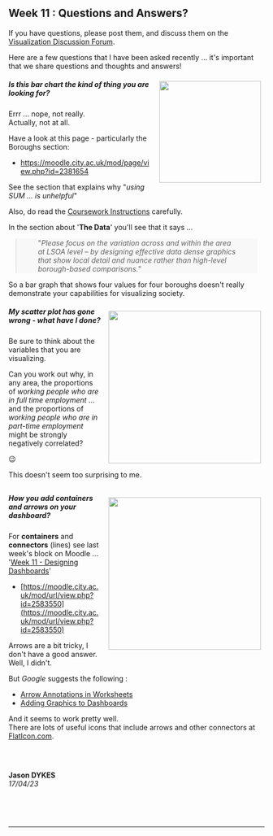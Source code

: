<link rel="stylesheet" href="https://jsndyks.github.io/sg2047/css/sg2047.css">

<!---
<link rel="stylesheet" href="https://staff.city.ac.uk/~jad7/sg2047/sg2047.css">


<!-- ![SG2047 VISSOC](https://staff.city.ac.uk/~jad7/sg2047/html/sg2047.logo.201920.300.png)

  -->

## Week 11 : Questions and Answers?

<style type="text/css">

.q {background-color:#f6fef0; margin:1em; padding:1.25em; padding-left:2em; font-size:90%; color:#20b020; markdown=1}
.aside {background-color:#fdfdfd; margin:1em; padding:1.25em; padding-left:5em; padding-right:2em; font-size:90%; color:#404040; border:#e0e0e0 dashed 1pt; markdown=1}
.iB {border:solid #c0c0c0 1px; padding:0.25em; margin:0.5em;}
.iR {float:right; margin:0.5em; margin-left:1em}
.break {clear:both}
.hrl {border:0.5px dashed #e0e0e0; height:0.25px; background-color:#fff}

h4 h5 h6 {color:#f00}
.reality {background-color:#fff8f0; padding:0.5em; border:0.5em}
.r2 {font-size:80%}
.myTable table {margin-left:4em}
.myTable table td {padding:0.5em; padding-left:2em;padding-right:2em;}
blockquote {margin:1em; margin-left:6em: padding:2em; padding-left:3em;padding-right:3em; background-color:#f8f8f8}

</style>

If you have questions, please post them, and discuss them on the <a href="https://moodle.city.ac.uk/mod/forum/view.php?f=94494">Visualization Discussion Forum</a>.

Here are a few questions that I have been asked recently ... it's important that we share questions and thoughts and answers!

<div class="iR">
<a href="https://www.staff.city.ac.uk/~jad7/sg2047/html/img/k045.bar.png">
<img width=200 src="https://www.staff.city.ac.uk/~jad7/sg2047/html/img/k045.bar.png"/></a>
</div>

##### Is this bar chart the kind of thing you are looking for?

Errr ... nope, not really.<br/>
Actually, not at all.<br/>

Have a look at this page - particularly the Boroughs section:

- https://moodle.city.ac.uk/mod/page/view.php?id=2381654

See the section that explains why "<i>using SUM ... is unhelpful</i>"

Also, do read the <a href="https://moodle.city.ac.uk/pluginfile.php/3030288/mod_assign/introattachment/0/sg2047.coursework2023.task2.v1.pdf?forcedownload=1">Coursework Instructions</a> carefully.

In the section about '**The Data**' you'll see that it says ...

> "_Please focus on the variation across and within the area at LSOA level – by designing effective data dense graphics that show local detail and nuance rather than high-level borough-based comparisons._"

So a bar graph that shows four values for four boroughs doesn't really demonstrate your capabilities for visualizing society.

<div class="break"/>

<div class="iR">
<a href="https://jsndyks.github.io/sg2047/moodle/week12/img/sg2047.tableau.employmentScatterPlot.png">
<img width=300 src="https://jsndyks.github.io/sg2047/moodle/week12/img/sg2047.tableau.employmentScatterPlot.png"/></a>
</div>

##### My scatter plot has gone wrong - what have I done?

Be sure to think about the variables that you are visualizing.

Can you work out why, in any area, the proportions of _working people who are in full time employment_ ... and the proportions of _working people who are in part-time employment_ might be strongly negatively correlated?

😉

This doesn't seem too surprising to me.

## <div class="break"/>

<div class="break"/>

<div class="iR">
<a href="https://jsndyks.github.io/sg2047/moodle/week12/img/sg2047.tableau.dashboardAnnotation.png">
<img width=300 src="https://jsndyks.github.io/sg2047/moodle/week12/img/sg2047.tableau.dashboardAnnotation.png"/></a>
</div>

##### How you add containers and arrows on your dashboard?

For **containers** and **connectors** (lines) see last week's block on Moodle ... '[Week 11 - Designing Dashboards](https://moodle.city.ac.uk/mod/url/view.php?id=2583550)'

- [https://moodle.city.ac.uk/mod/url/view.php?id=2583550](https://moodle.city.ac.uk/mod/url/view.php?id=2583550)

Arrows are a bit tricky, I don't have a good answer.<br/>
Well, I didn't.

But _Google_ suggests the following :

- [Arrow Annotations in Worksheets](https://help.tableau.com/current/pro/desktop/en-us/annotations_annotations_add.htm)
- [Adding Graphics to Dashboards](https://www.tableau.com/blog/how-add-illustrations-your-dashboard-and-why-you-should-care-78854)

And it seems to work pretty well.<br/>
There are lots of useful icons that include arrows and other connectors at [FlatIcon.com](https://www.flaticon.com/).

## <div class="break"/>

&nbsp;

**Jason DYKES**<br/>
_17/04/23_

&nbsp;

&nbsp;

---
